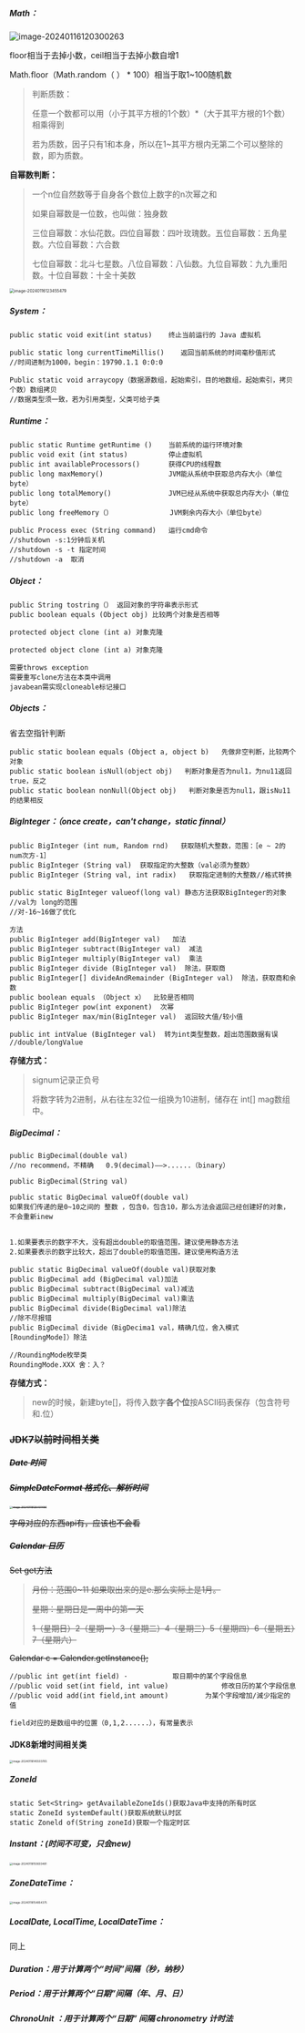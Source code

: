 ##### Math：

![image-20240116120300263](https://picgo172.oss-cn-qingdao.aliyuncs.com/img/image-20240116120300263.png)

floor相当于去掉小数，ceil相当于去掉小数自增1

Math.floor（Math.random（ ） * 100）相当于取1~100随机数

> 判断质数：
>
> 任意一个数都可以用（小于其平方根的1个数）*（大于其平方根的1个数）相乘得到
>
> 若为质数，因子只有1和本身，所以在1~其平方根内无第二个可以整除的数，即为质数。

**自幂数判断：**

> 一个n位自然数等于自身各个数位上数字的n次幂之和
>
> 如果自幂数是一位数，也叫做：独身数
>
> 三位自幂数：水仙花数。四位自幂数：四叶玫瑰数。五位自幂数：五角星数。六位自幂数：六合数
>
> 七位自幂数：北斗七星数。八位自幂数：八仙数。九位自幂数：九九重阳数。十位自幂数：十全十美数



<img src="https://picgo172.oss-cn-qingdao.aliyuncs.com/img/image-20240116123455479.png" alt="image-20240116123455479" style="zoom:50%;" />

##### System：

```
public static void exit(int status)    终止当前运行的 Java 虚拟机

public static long currentTimeMillis()    返回当前系统的时间毫秒值形式
//时间进制为1000，begin：19790.1.1 0:0:0

Public static void arraycopy（数据源数组，起始索引，目的地数组，起始索引，拷贝个数）数组拷贝
//数据类型须一致，若为引用类型，父类可给子类
```

##### Runtime：

```
public static Runtime getRuntime ()    当前系统的运行环境对象
public void exit (int status)          停止虚拟机
public int availableProcessors()       获得CPU的线程数
public long maxMemory()                JVM能从系统中获取总内存大小（单位byte）
public long totalMemory()              JVM已经从系统中获取总内存大小（单位byte）
public long freeMemory（）              JVM剩余内存大小（单位byte）

public Process exec (String command)   运行cmd命令
//shutdown -s:1分钟后关机
//shutdown -s -t 指定时间
//shutdown -a  取消
```

#####  Object：

```
public String tostring（） 返回对象的字符串表示形式
public boolean equals (Object obj) 比较两个对象是否相等

protected object clone (int a) 对象克隆

```

```
protected object clone (int a) 对象克隆

需要throws exception
需要重写clone方法在本类中调用
javabean需实现cloneable标记接口
```

##### Objects：

省去空指针判断

```
public static boolean equals (Object a, object b)   先做非空判断，比较两个对象
public static boolean isNull(object obj)   判断对象是否为nul1，为nu11返回true，反之
public static boolean nonNull(Object obj)   判断对象是否为nul1，跟isNu11的结果相反
```

##### BigInteger：（once create，can't change，static finnal）

```
public BigInteger (int num, Random rnd)   获取随机大整数，范围：［e ~ 2的num次方-1］
public BigInteger (String val)  获取指定的大整数（val必须为整数）
public BigInteger (String val, int radix)   获取指定进制的大整数//格式转换

public static BigInteger valueof(long val) 静态方法获取BigInteger的对象
//val为 long的范围
//对-16~16做了优化
```

```
方法
public BigInteger add(BigInteger val)   加法
public BigInteger subtract(BigInteger val)  减法
public BigInteger multiply(BigInteger val)  乘法
public BigInteger divide (BigInteger val)  除法，获取商
public BigInteger[] divideAndRemainder (BigInteger val)  除法，获取商和余数
public boolean equals （Object x）  比较是否相同
public BigInteger pow(int exponent)  次幂
public BigInteger max/min(BigInteger val)  返回较大值/较小值

public int intValue (BigInteger val)  转为int类型整数，超出范围数据有误
//double/longValue
```

**存储方式：**

> signum记录正负号
>
> 将数字转为2进制，从右往左32位一组换为10进制，储存在 int[] mag数组中。

##### BigDecimal：

```
public BigDecimal(double val)
//no recommend，不精确   0.9(decimal)——>......（binary）

public BigDecimal(String val)

public static BigDecimal valueOf(double val)
如果我们传递的是0~10之间的 整数 ，包含0，包含10，那么方法会返回己经创建好的对象，不会重新inew


1.如果要表示的数字不大，没有超出double的取值范围，建议使用静态方法
2.如果要表示的数字比较大，超出了double的取值范围，建议使用构造方法
```

```
public static BigDecimal valueOf(double val)获取对象
public BigDecimal add (BigDecimal val)加法
public BigDecimal subtract(BigDecimal val)减法
public BigDecimal multiply(BigDecimal val)乘法
public BigDecimal divide(BigDecimal val)除法
//除不尽报错
public BigDecimal divide（BigDecima1 val，精确几位，舍入模式[RoundingMode]）除法

//RoundingMode枚举类
RoundingMode.XXX 舍：入？
```

**存储方式：**

> new的时候，新建byte[]，将传入数字**各个位**按ASCII码表保存（包含符号和.位）

### ﻿﻿~~JDK7以前时间相关类~~

##### ~~Date   时间~~

##### ~~SimpleDateFormat    格式化、解析时间~~

~~<img src="https://picgo172.oss-cn-qingdao.aliyuncs.com/img/image-20240118125401496.png" alt="image-20240118125401496" style="zoom: 33%;" />~~

~~字母对应的东西api有，应该也不会看~~

##### ~~Calendar		日历~~

~~Set get方法~~

> ~~月份：范围0~11 如果取出来的是e.那么实际上是1月。~~
>
> 
>
> ~~星期：星期日是一周中的第一天~~
>
> ~~1（星期日）2（星期一）3（星期二）4（星期三）5（星期四）6（星期五）7（星期六）~~

~~Calendar c  = Calender.getInstance();~~

```
//public int get(int field) ·			取日期中的某个字段信息
//public void set(int field, int value)				修改日历的某个字段信息
//public void add(int field,int amount)			为某个字段增加/減少指定的值

field对应的是数组中的位置（0,1,2......），有常量表示
```

#### JDK8新增时间相关类

<img src="https://picgo172.oss-cn-qingdao.aliyuncs.com/img/image-20240118145503765.png" alt="image-20240118145503765" style="zoom: 33%;" />

##### ZoneId

```
static Set<String> getAvailableZoneIds()获取Java中支持的所有时区
static ZoneId systemDefault()获取系统默认时区
static Zoneld of(String zoneId)获取一个指定时区
```

##### Instant：(时间不可变，只会new)

<img src="https://picgo172.oss-cn-qingdao.aliyuncs.com/img/image-20240118150603481.png" alt="image-20240118150603481" style="zoom: 33%;" />

##### ZoneDateTime：

<img src="https://picgo172.oss-cn-qingdao.aliyuncs.com/img/image-20240118154854375.png" alt="image-20240118154854375" style="zoom: 33%;" />

##### LocalDate, LocalTime, LocalDateTime：

同上

##### Duration：用于计算两个“时间”间隔（秒，纳秒）

##### Period：用于计算两个“日期”间隔（年、月、日）

##### ChronoUnit ：用于计算两个“日期” 间隔			chronometry  计时法

